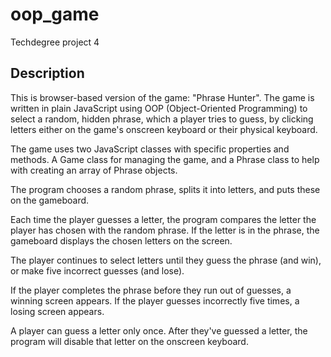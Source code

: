 # oop_game

Techdegree project 4

## Description

This is browser-based version of the game: "Phrase Hunter". The game is written in plain JavaScript using OOP (Object-Oriented Programming) to select a random, hidden phrase, which a player tries to guess, by clicking letters either on the game's onscreen keyboard or their physical keyboard.

The game uses two JavaScript classes with specific properties and methods. A Game class for managing the game, and a Phrase class to help with creating an array of Phrase objects.

The program chooses a random phrase, splits it into letters, and puts these on the gameboard.

Each time the player guesses a letter, the program compares the letter the player has chosen with the random phrase. If the letter is in the phrase, the gameboard displays the chosen letters on the screen.

The player continues to select letters until they guess the phrase (and win), or make five incorrect guesses (and lose).

If the player completes the phrase before they run out of guesses, a winning screen appears. If the player guesses incorrectly five times, a losing screen appears.

A player can guess a letter only once. After they've guessed a letter, the program will disable that letter on the onscreen keyboard.
 
